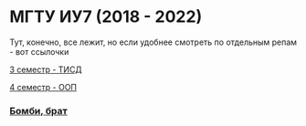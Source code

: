 # МГТУ ИУ7 (2018 - 2022)

Тут, конечно, все лежит, но если удобнее смотреть по отдельным репам - вот ссылочки

[3 семестр - ТИСД](https://github.com/kymblc1337/tisd)

[4 семестр - ООП](https://github.com/kymblc1337/OOP)

### [Бомби, брат](https://www.youtube.com/watch?v=IIUrG5AmU7Y)
